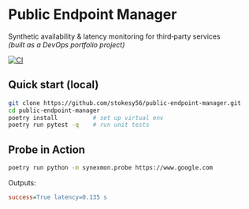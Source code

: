 # Public Endpoint Manager

Synthetic availability & latency monitoring for third‑party services  
*(built as a DevOps portfolio project)*

[![CI](https://github.com/stokesy56/public-endpoint-manager/actions/workflows/ci.yml/badge.svg)](https://github.com/stokesy56/public-endpoint-manager/actions/workflows/ci.yml)

## Quick start (local)

```bash
git clone https://github.com/stokesy56/public-endpoint-manager.git
cd public-endpoint-manager
poetry install          # set up virtual env
poetry run pytest -q    # run unit tests
```

## Probe in Action

```bash
poetry run python -m synexmon.probe https://www.google.com
```
Outputs:
```ini
success=True latency=0.135 s
```
